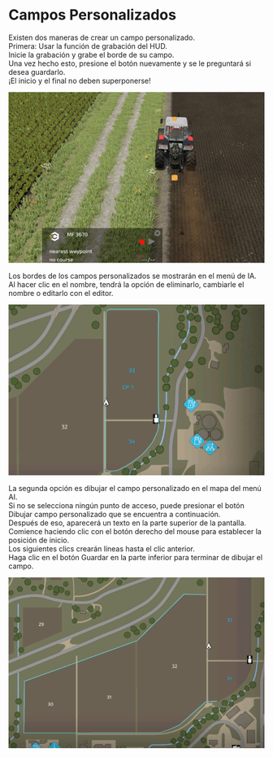 # Campos Personalizados
  
Existen dos maneras de crear un campo personalizado.  
Primera: Usar la función de grabación del HUD.  
Inicie la grabación y grabe el borde de su campo.  
Una vez hecho esto, presione el botón nuevamente y se le preguntará si desea guardarlo.  
¡El inicio y el final no deben superponerse!  

![Image](../assets/images/recordcustomhelp_0_0_765_510.png)
  
Los bordes de los campos personalizados se mostrarán en el menú de IA.  
Al hacer clic en el nombre, tendrá la opción de eliminarlo, cambiarle el nombre o editarlo con el editor.  

![Image](../assets/images/donecustomhelp_0_0_765_510.png)
  
La segunda opción es dibujar el campo personalizado en el mapa del menú AI.  
Si no se selecciona ningún punto de acceso, puede presionar el botón Dibujar campo personalizado que se encuentra a continuación.  
Después de eso, aparecerá un texto en la parte superior de la pantalla.  
Comience haciendo clic con el botón derecho del mouse para establecer la posición de inicio.  
Los siguientes clics crearán líneas hasta el clic anterior.  
Haga clic en el botón Guardar en la parte inferior para terminar de dibujar el campo.  

![Image](../assets/images/drawcustomhelp_0_0_765_510.png)